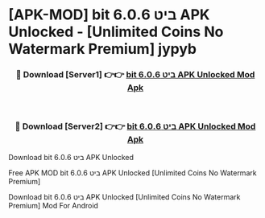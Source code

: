 # [APK-MOD] bit ביט 6.0.6 APK Unlocked - [Unlimited Coins No Watermark Premium] jypyb



<div align="center">
<h3>🔴 Download [Server1] 👉👉 <a href="https://momento.my/?title=bit_ביט_6.0.6_APK_Unlocked">bit ביט 6.0.6 APK Unlocked Mod Apk</a></h3><br>

<h3>🔴 Download [Server2] 👉👉 <a href="https://momento.my/?title=bit_ביט_6.0.6_APK_Unlocked">bit ביט 6.0.6 APK Unlocked Mod Apk</a></h3>
</div>



Download bit ביט 6.0.6 APK Unlocked 

Free APK MOD bit ביט 6.0.6 APK Unlocked [Unlimited Coins No Watermark Premium]

Download bit ביט 6.0.6 APK Unlocked [Unlimited Coins No Watermark Premium] Mod For Android
